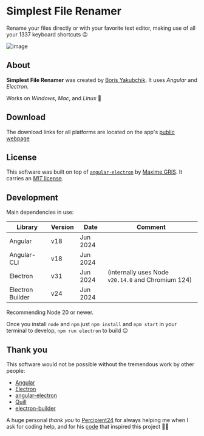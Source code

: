 # Simplest File Renamer

Rename your files directly or with your favorite text editor, making use of all your 1337 keyboard shortcuts 😉

![image](https://user-images.githubusercontent.com/17264277/69740803-0042a680-1108-11ea-9821-bc7c7f8e522d.png)

## About

**Simplest File Renamer** was created by [Boris Yakubchik](https://videohubapp.com/en/about). It uses _Angular_ and _Electron_.

Works on _Windows_, _Mac_, and _Linux_ :tada:

## Download

The download links for all platforms are located on the app's [public webpage](https://yboris.dev/renamer/)

## License

This software was built on top of [`angular-electron`](https://github.com/maximegris/angular-electron) by [Maxime GRIS](https://github.com/maximegris). It carries an [_MIT_ license](LICENSE).

## Development

Main dependencies in use:

| Library          | Version | Date           | Comment |
| ---------------- | ------- | -------------- | ------- |
| Angular          | v18     | Jun 2024       |         |
| Angular-CLI      | v18     | Jun 2024       |         |
| Electron         | v31     | Jun 2024       | (internally uses Node `v20.14.0` and Chromium 124) |
| Electron Builder | v24     | Jun 2024       |         |

Recommending Node 20 or newer.

Once you install `node` and `npm` just `npm install` and `npm start` in your terminal to develop, `npm run electron` to build :wink:

## Thank you

This software would not be possible without the tremendous work by other people:

- [Angular](https://github.com/angular/angular)
- [Electron](https://github.com/electron/electron)
- [angular-electron](https://github.com/maximegris/angular-electron)
- [Quill](https://github.com/quilljs/quill)
- [electron-builder](https://github.com/electron-userland/electron-builder)

A huge personal _thank you_ to [Percipient24](https://github.com/Percipient24) for always helping me when I ask for coding help, and for his [code](https://codepen.io/percipient24/pen/eEBOjG) that inspired this project 🙇‍♂️
